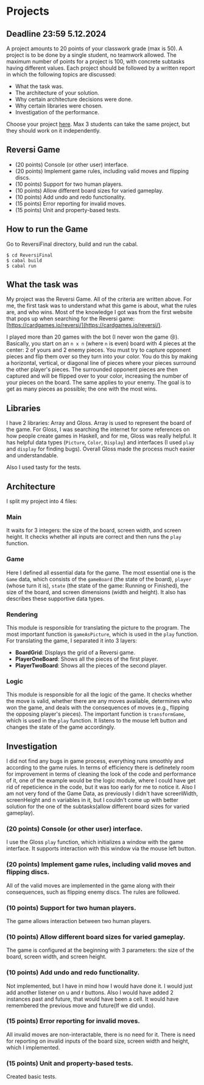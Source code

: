 # Projects 

## Deadline 23:59 5.12.2024

A project amounts to 20 points of your classwork grade (max is 50). 
A project is to be done by a single student, no teamwork allowed. 
The maximum number of points for a project is 100, with concrete subtasks having different values.
Each project should be followed by a written report in which the following topics are discussed:

* What the task was.
* The architecture of your solution.
* Why certain architecture decisions were done. 
* Why certain libraries were chosen.
* Investigation of the performance.

Choose your project [here](https://docs.google.com/spreadsheets/d/138z6qgMBtROwDxh4niDajSIGZNb4r-ucpLowJDk7qjM/edit?usp=sharing). Max 3 students can take the same project, but they should work on it independently. 

## Reversi Game

* (20 points) Console (or other user) interface.
* (20 points) Implement game rules, including valid moves and flipping discs.
* (10 points) Support for two human players.
* (10 points) Allow different board sizes for varied gameplay.
* (10 points) Add undo and redo functionality.
* (15 points) Error reporting for invalid moves.
* (15 points) Unit and property-based tests.

## How to run the Game
Go to ReversiFinal directory, build and run the cabal.
```
$ cd ReversiFinal
$ cabal build
$ cabal run
```

## What the task was

My project was the Reversi Game. All of the criteria are written above. For me, the first task was to understand what this game is about, what the rules are, and who wins. Most of the knowledge I got was from the first website that pops up when searching for the Reversi game: [https://cardgames.io/reversi/](https://cardgames.io/reversi/).

I played more than 20 games with the bot (I never won the game 😢). Basically, you start on an `n x n` (where `n` is even) board with 4 pieces at the center: 2 of yours and 2 enemy pieces. You must try to capture opponent pieces and flip them over so they turn into your color. You do this by making a horizontal, vertical, or diagonal line of pieces where your pieces surround the other player's pieces. The surrounded opponent pieces are then captured and will be flipped over to your color, increasing the number of your pieces on the board. The same applies to your enemy. The goal is to get as many pieces as possible; the one with the most wins.

## Libraries

I have 2 libraries: Array and Gloss. Array is used to represent the board of the game. For Gloss, I was searching the internet for some references on how people create games in Haskell, and for me, Gloss was really helpful. It has helpful data types (`Picture`, `Color`, `Display`) and interfaces (I used `play` and `display` for finding bugs). Overall Gloss made the process much easier and understandable.

Also I used tasty for the tests.

## Architecture 

I split my project into 4 files:

### Main

It waits for 3 integers: the size of the board, screen width, and screen height. It checks whether all inputs are correct and then runs the `play` function.

### Game

Here I defined all essential data for the game. The most essential one is the `Game` data, which consists of the `gameBoard` (the state of the board), `player` (whose turn it is), `state` (the state of the game: Running or Finished), the size of the board, and screen dimensions (width and height). It also has describes these supportive data types. 

### Rendering

This module is responsible for translating the picture to the program. The most important function is `gameAsPicture`, which is used in the `play` function. For translating the game, I separated it into 3 layers:

- **BoardGrid**: Displays the grid of a Reversi game.
- **PlayerOneBoard**: Shows all the pieces of the first player.
- **PlayerTwoBoard**: Shows all the pieces of the second player.

### Logic

This module is responsible for all the logic of the game. It checks whether the move is valid, whether there are any moves available, determines who won the game, and deals with the consequences of moves (e.g., flipping the opposing player's pieces). The important function is `transformGame`, which is used in the `play` function. It listens to the mouse left button and changes the state of the game accordingly.

## Investigation

I did not find any bugs in game process, everything runs smoothly and according to the game rules. In terms of efficiency there is definetely room for improvement in terms of cleaning the look of the code and performance of it, one of the example would be the logic module, where I could have get rid of repeticience in the code, but it was too early for me to notice it. Also I am not very fond of the Game Data, as previously I didn't have screenWidth, screenHeight and n variables in it, but I couldn't come up with better solution for the one of the subtasks(allow different board sizes for varied gameplay).

### (20 points) Console (or other user) interface.

I use the Gloss `play` function, which initializes a window with the game interface. It supports interaction with this window via the mouse left button.

### (20 points) Implement game rules, including valid moves and flipping discs.

All of the valid moves are implemented in the game along with their consequences, such as flipping enemy discs. The rules are followed. 

### (10 points) Support for two human players.

The game allows interaction between two human players.

### (10 points) Allow different board sizes for varied gameplay.

The game is configured at the beginning with 3 parameters: the size of the board, screen width, and screen height.

### (10 points) Add undo and redo functionality.

Not implemented, but I have in mind how I would have done it. I would just add another listener on u and r buttons. Also I would have added 2 instances past and future, that would have been a cell. It would have remembered the previous move and future(If we did undo).
### (15 points) Error reporting for invalid moves.

All invalid moves are non-interactable, there is no need for it. There is need for reporting on invalid inputs of the board size, screen width and height, which I implemented.

### (15 points) Unit and property-based tests.
Created basic tests.